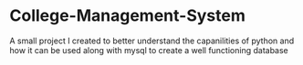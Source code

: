 # College-Management-System
A small project I created to better understand the capanilities of python and how it can be used along with mysql to create a well functioning database
